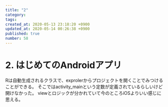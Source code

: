 ```yaml
---
title: "2"
category: 
tags: 
created_at: 2020-05-13 23:18:20 +0900
updated_at: 2020-05-14 00:26:38 +0900
published: true
number: 58
---
```


# 2. はじめてのAndroidアプリ
Rは自動生成されるクラスで、exprolerからプロジェクトを開くことでみつけることができる。
そこではactivity_mainという定数が定義されているらしいけど開けなかった。
viewとロジックが分かれていて今のところiOSよりいい感じに思える。

